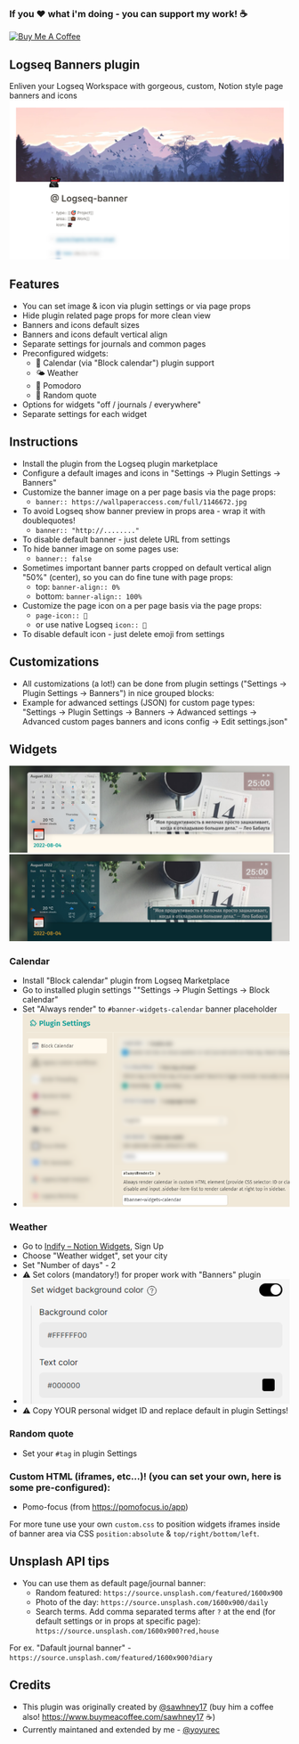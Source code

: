 ### If you ❤ what i'm doing - you can support my work! ☕
<a href="https://www.buymeacoffee.com/yoyurec" target="_blank"><img src="https://cdn.buymeacoffee.com/buttons/v2/default-yellow.png" alt="Buy Me A Coffee" style="height: 50px !important;width: 178px !important;" ></a>

## Logseq Banners plugin
Enliven your Logseq Workspace with gorgeous, custom, Notion style page banners and icons
![](screenshots/main.png)

## Features
* You can set image & icon via plugin settings or via page props
* Hide plugin related page props for more clean view
* Banners and icons default sizes
* Banners and icons default vertical align
* Separate settings for journals and common pages
* Preconfigured widgets:
    * 📅 Calendar (via "Block calendar") plugin support
    * 🌤 Weather
    * 🍅 Pomodoro
    * 💬 Random quote
* Options for widgets "off / journals / everywhere"
* Separate settings for each widget

## Instructions
* Install the plugin from the Logseq plugin marketplace
* Configure a default images and icons in "Settings -> Plugin Settings -> Banners"
* Customize the banner image on a per page basis via the page props:
    * `banner:: https://wallpaperaccess.com/full/1146672.jpg`
* To avoid Logseq show banner preview in props area - wrap it with doublequotes!
    * `banner:: "http://........"`
* To disable default banner - just delete URL from settings
* To hide banner image on some pages use:
    * `banner:: false`
*  Sometimes important banner parts cropped on default vertical align "50%" (center), so you can do fine tune with page props:
    * top: `banner-align:: 0%`
    * bottom: `banner-align:: 100%`
* Customize the page icon on a per page basis via the page props:
    * `page-icon:: 💸`
    * or use native Logseq `icon:: 💸`
* To disable default icon - just delete emoji from settings

## Customizations
* All customizations (a lot!) can be done from plugin settings ("Settings -> Plugin Settings -> Banners") in nice grouped blocks:
* Example for adwanced settings (JSON) for custom page types: "Settings -> Plugin Settings -> Banners -> Adwanced settings -> Advanced custom pages banners and icons config -> Edit settings.json"

## Widgets
![](screenshots/widgets-light-01.png)
![](screenshots/widgets-dark-01.png)

### Calendar
* Install "Block calendar" plugin from Logseq Marketplace
* Go to installed plugin settings ""Settings -> Plugin Settings -> Block calendar"
* Set "Always render" to `#banner-widgets-calendar` banner placeholder
* ![](screenshots/block-calendar-settings.png)

### Weather
* Go to [Indify – Notion Widgets](https://indify.co), Sign Up
* Choose "Weather widget", set your city
* Set "Number of days" - 2
* ⚠ Set colors (mandatory!) for proper work with "Banners" plugin
* ![](screenshots/weather-config.png)
* ⚠ Copy YOUR personal widget ID and replace default in plugin Settings!

### Random quote
* Set your `#tag` in plugin Settings

### Custom HTML (iframes, etc...)! (you can set your own, here is some pre-configured):
* Pomo-focus (from https://pomofocus.io/app)

For more tune use your own `custom.css` to position widgets iframes inside of banner area via CSS `position:absolute` & `top/right/bottom/left`.

## Unsplash API tips

* You can use them as default page/journal banner:
    * Random featured: `https://source.unsplash.com/featured/1600x900`
    * Photo of the day: `https://source.unsplash.com/1600x900/daily`
    * Search terms. Add comma separated terms after `?` at the end (for default settings or in props at specific page): `https://source.unsplash.com/1600x900?red,house`

For ex. "Dafault journal banner" - `https://source.unsplash.com/featured/1600x900?diary`

## Credits
- This plugin was originally created by [@sawhney17](https://github.com/sawhney17) (buy him a coffee also! https://www.buymeacoffee.com/sawhney17 ☕)
- Currently maintaned and extended by me - [@yoyurec](https://github.com/yoyurec)

